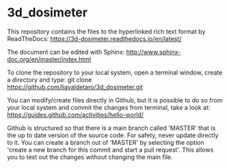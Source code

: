 # 3d_dosimeter

This repository contains the files to the hyperlinked rich text format by ReadTheDocs: https://3d-dosimeter.readthedocs.io/en/latest/

The document can be edited with Sphinx: http://www.sphinx-doc.org/en/master/index.html

To clone the repository to your local system, open a terminal window, create a directory and type:
git clone https://github.com/liavaldetaro/3d_dosimeter.git

You can modify/create files directly in Github, but it is possible to do so from your local system and commit the changes from terminal, take a look at:
https://guides.github.com/activities/hello-world/

Github is structured so that there is a main branch called 'MASTER' that is the up to date version of the source code. For safety, never update directly to it. You can create a branch out of 'MASTER' by selecting the option 'create a new branch for this commit and start a pull request'. This allows you to test out the changes without changing the main file.
